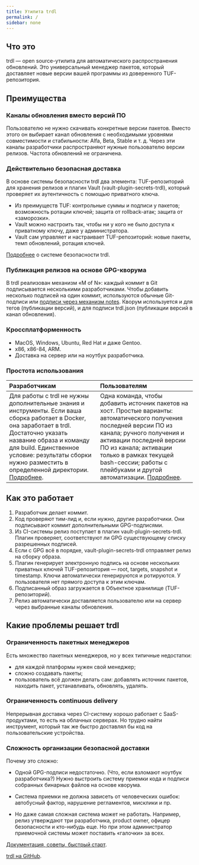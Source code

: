 ```yaml
---
title: Утилита trdl
permalink: /
sidebar: none
---
```

## Что это
trdl — open source-утилита для автоматического распространения обновлений. Это универсальный менеджер пакетов, который доставляет новые версии вашей программы из доверенного TUF-репозитория.

## Преимущества
### Каналы обновления вместо версий ПО
Пользователю не нужно скачивать конкретные версии пакетов. Вместо этого он выбирает канал обновления с необходимыми уровнями совместимости и стабильности: Alfa, Beta, Stable и т. д. Через эти каналы разработчики распространяют нужные пользователю версии релизов. Частота обновлений не ограничена.

### Действительно безопасная доставка
В основе системы безопасности trdl два элемента: TUF-репозиторий для хранения релизов и плагин Vault (vault-plugin-secrets-trdl), который проверяет их аутентичность с помощью приватного ключа.

- Из преимуществ TUF: контрольные суммы и подписи у пакетов; возможность ротации ключей; защита от rollback-атак; защита от «заморозки».
- Vault можно настроить так, чтобы ни у кого не было доступа к приватному ключу, даже у администратора.
- Vault сам управляет и настраивает TUF-репозиторий: новые пакеты, темп обновлений, ротация ключей.

[Подробнее](security.html) о системе безопасности trdl.

### Публикация релизов на основе GPG-кворума
В trdl реализован механизм «M of N»: каждый коммит в Git подписывается несколькими разработчиками. Чтобы добавить несколько подписей на один коммит, используются обычные Git-подписи или [подписи через механизм notes](https://github.com/hashbang/git-signatures). Кворум используется и для тегов (публикации версий), и для подписи trdl.json (публикации версий в канал обновления).

### Кроссплатформенность
- MacOS, Windows, Ubuntu, Red Hat и даже Gentoo.
- x86, x86-84, ARM.
- Доставка на сервер или на ноутбук разработчика.

### Простота использования

| Разработчикам | Пользователям |
|:--------------|:--------------|
| Для работы с trdl не нужны дополнительные знания и инструменты. Если ваша сборка работает в Docker, она заработает в trdl. Достаточно указать название образа и команду для build. Единственное условие: результаты сборки нужно разместить в определенной директории. [Подробнее](https://ru.trdl.flant.com/documentation/). | Одна команда, чтобы добавить источник пакетов на хост. Простые варианты: автоматического получения последней версии ПО из канала; ручного получения и активации последней версии ПО из канала; активации только в рамках текущей bash-сессии; работы с плейбуками и другой автоматизации. [Подробнее](https://ru.trdl.flant.com/documentation/). |

## Как это работает
1. Разработчик делает коммит.
2. Код проверяют тим-лид и, если нужно, другие разработчики. Они подписывают коммит дополнительными GPG-подписями.
3. Из CI-системы релиз поступает в плагин vault-plugin-secrets-trdl. Плагин проверяет, соответствуют ли GPG существующему списку разрешенных подписей.
4. Если с GPG всё в порядке, vault-plugin-secrets-trdl отправляет релиз на сборку образа.
5. Плагин генерирует электронную подпись на основе нескольких приватных ключей TUF-репозитория — root, targets, snapshot и timestamp. Ключи автоматически генерируются и ротируются. У пользователя нет прямого доступа к этим ключам.
6. Подписанный образ загружается в Объектное хранилище (TUF-репозиторий).
7. Релиз автоматически доставляется пользователю или на сервер через выбранные каналы обновления.

## Какие проблемы решает trdl
### Ограниченность пакетных менеджеров
Есть множество пакетных менеджеров, но у всех типичные недостатки:
- для каждой платформы нужен свой менеджер;
- сложно создавать пакеты;
- пользователь всё должен делать сам: добавлять источник пакетов, находить пакет, устанавливать, обновлять, удалять.

### Ограниченность continuous delivery
Непрерывная доставка через CI-систему хорошо работает с SaaS-продуктами, то есть на облачных серверах. Но трудно найти инструмент, который так же быстро доставлял бы код на пользовательские устройства.

### Сложность организации безопасной доставки
Почему это сложно:
- Одной GPG-подписи недостаточно. (Что, если взломают ноутбук разработчика?) Нужно выстроить систему приемки кода и подписи собранных бинарных файлов на основе кворума.

- Система приемки не должна зависеть от человеческих ошибок: автобусный фактор, нарушение регламентов, мисклики и пр.

- Но даже самая сложная система может не работать. Например, релиз утверждают три разработчика, product owner, офицер безопасности и кто-нибудь еще. Но при этом администратор приемочной системы может поставить «галочки» за всех.

[Документация, советы, быстрый старт](https://ru.trdl.flant.com/documentation/).

[trdl на GitHub](https://github.com/werf/trdl).
